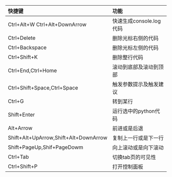 | 快捷键 | 功能 |
| :--- | :--- |
| Ctrl+Alt+W Ctrl+Alt+DownArrow | 快速生成console.log代码 |
| Ctrl+Delete | 删除光标右侧的代码 |
| Ctrl+Backspace | 删除光标左侧的代码 |
| Ctrl+Shift+K | 删除整行代码 |
| Ctrl+End,Ctrl+Home | 滚动到底部及滚动到顶部 |
| Ctrl+Shift+Space,Ctrl+Space | 触发参数提示及触发建议 |
| Ctrl+G | 转到某行 |
| Shift+Enter | 运行选中的python代码 |
| Alt+Arrow | 前进或是后退 |
| Shift+Alt+UpArrow,Shift+Alt+DownArrow | 复制上一行或是下一行 |
| Shift+PageUp,Shif+PageDowm | 向上滚动或是向下滚动 |
| Ctrl+Tab | 切换tab页的可见性 |
| Ctrl+Shift+P | 打开控制面板 |



